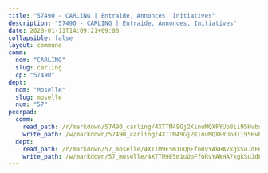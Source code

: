 ```yaml
---
title: "57490 - CARLING | Entraide, Annonces, Initiatives"
description: "57490 - CARLING | Entraide, Annonces, Initiatives"
date: 2020-01-11T14:09:21+09:00
collapsible: false
layout: commune
comm:
  nom: "CARLING"
  slug: carling
  cp: "57490"
dept:
  nom: "Moselle"
  slug: moselle
  num: "57"
peerpad:
  comm:
    read_path: /r/markdown/57490_carling/4XTTM49Gj2KinuMQXFYUo8ii95Hvbsn3ueqeLrARBTnvxLwTy
    write_path: /w/markdown/57490_carling/4XTTM49Gj2KinuMQXFYUo8ii95Hvbsn3ueqeLrARBTnvxLwTy-K3TgUFEKUEgy4QB8Hov17G4D9k2pHhXBe5ozpcYhoj2hzA7k9ZmiiYicwNAVrtUQzKVzEbJZki6ePFHVPg4xK8qU6mLtGTv9daq8fCdVRdzMy9zetikwCTWTEkQEVxCY8AU114sV
  dept:
    read_path: /r/markdown/57_moselle/4XTTM9E5m1uQpFfoRvYAkHA7kgkSuJdFBSCmoLnZ6YvxmqAKj
    write_path: /w/markdown/57_moselle/4XTTM9E5m1uQpFfoRvYAkHA7kgkSuJdFBSCmoLnZ6YvxmqAKj-K3TgTxpsRhjGfb3pJqDaX4rYTLkyLoK3BLA4awBfhTSCoyNhResrhhmfsEF8aKnccedt5XoBzWeRYfKxQxNKv71ETcpGharLRE7rdgTKY3uSaW3Du2dz8v23YEY268mfYmweTFnR
---
```



